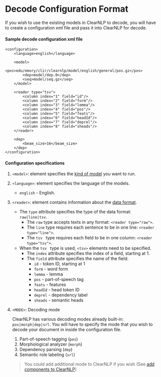 # Decode Configuration Format

If you wish to use the existing models in ClearNLP to decode, you will have to create a configuration xml file and pass it into ClearNLP for decode.

#### Sample decode configuration xml file
	<configuration>
	    <language>english</language>

	    <model>
	        <pos>edu/emory/clir/clearnlp/model/english/general/pos.gz</pos>
	        <dep>model/dep.0</dep>
	        <seq>model/seq.gz</seq>
	    </model>

	    <reader type="tsv">
	        <column index="1" field="id"/>
	        <column index="2" field="form"/>
	        <column index="3" field="lemma"/>
	        <column index="4" field="pos"/>
	        <column index="5" field="feats"/>
	        <column index="6" field="headId"/>
	        <column index="7" field="deprel"/>
	        <column index="8" field="sheads"/>
	    </reader>
	    
	    <dep>
	        <beam_size>16</beam_size>
	    </dep>
	</configuration>
	
#### Configuration specifications
1. `<model>`: element specifies the [kind of model](../../getting_started/add_models.md) you want to run.
2. `<language>`: element specifies the language of the models.
	- `english` - English.
3. `<reader>`: element contains information about the [data format](../data_format.md).
	- The `type` attribute specifies the type of the data format: `raw|line|tsv`.
		+ The `raw` type accepts texts in any format: `<reader type="raw">`.
		+ The `line` type requires each sentence to be in one line: `<reader type="line">`.
		+ The `tsv ` type requires each field to be in one column: `<reader type="tsv">`.
	- When the `tsv ` type is used, `<tsv>` elements need to be specified.
		+ The `index` attribute specifies the index of a field, starting at 1.
		+ The `field` attribute specifies the name of the field:
			* `id` - token ID, starting at 1
			* `form` - word form
			* `lemma` - lemma
			* `pos` - part-of-speech tag
			* `feats` - features
			* `headId` - head token ID
			* `deprel` - dependency label
			* `sheads` - semantic heads

4. `<MODE>`: Decoding mode

	ClearNLP has various decoding modes already built-in: `pos|morph|dep|srl`. You will have to specify the mode that you wish to decode your document in inside the configuration file.
	
	1. Part-of-speech tagging (`pos`)
	2. Morphological analyzer (`morph`)
	3. Dependency parsing (`dep`)
	4. Semantic role labeling (`srl`)

	> You could add additional mode to ClearNLP if you wish (See [add components to ClearNLP](../api/add_component_to_clearnlp.md))